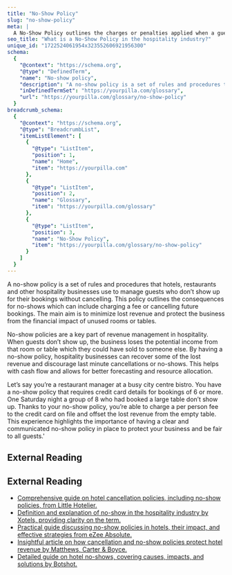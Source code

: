 ```yaml
---
title: "No-Show Policy"
slug: "no-show-policy"
meta: |
  A No-Show Policy outlines the charges or penalties applied when a guest does not arrive for their reservation without prior cancellation, helping manage occupancy and revenue.
seo_title: "What is a No-Show Policy in the hospitality industry?"
unique_id: "1722524061954x323552606921956300"
schema:
  {
    "@context": "https://schema.org",
    "@type": "DefinedTerm",
    "name": "No-show policy",
    "description": "A no-show policy is a set of rules and procedures that hotels, restaurants and other hospitality businesses use to manage guests who don’t show up for their bookings without cancelling. This policy outlines the consequences for no-shows which can include charging a fee or cancelling future bookings. The main aim is to minimize lost revenue and protect the business from the financial impact of unused rooms or tables.",
    "inDefinedTermSet": "https://yourpilla.com/glossary",
    "url": "https://yourpilla.com/glossary/no-show-policy"
  }
breadcrumb_schema:
  {
    "@context": "https://schema.org",
    "@type": "BreadcrumbList",
    "itemListElement": [
      {
        "@type": "ListItem",
        "position": 1,
        "name": "Home",
        "item": "https://yourpilla.com"
      },
      {
        "@type": "ListItem",
        "position": 2,
        "name": "Glossary",
        "item": "https://yourpilla.com/glossary"
      },
      {
        "@type": "ListItem",
        "position": 3,
        "name": "No-Show Policy",
        "item": "https://yourpilla.com/glossary/no-show-policy"
      }
    ]
  }
---
```


A no-show policy is a set of rules and procedures that hotels, restaurants and other hospitality businesses use to manage guests who don’t show up for their bookings without cancelling. This policy outlines the consequences for no-shows which can include charging a fee or cancelling future bookings. The main aim is to minimize lost revenue and protect the business from the financial impact of unused rooms or tables.

No-show policies are a key part of revenue management in hospitality. When guests don’t show up, the business loses the potential income from that room or table which they could have sold to someone else. By having a no-show policy, hospitality businesses can recover some of the lost revenue and discourage last minute cancellations or no-shows. This helps with cash flow and allows for better forecasting and resource allocation.

Let’s say you’re a restaurant manager at a busy city centre bistro. You have a no-show policy that requires credit card details for bookings of 6 or more. One Saturday night a group of 8 who had booked a large table don’t show up. Thanks to your no-show policy, you’re able to charge a per person fee to the credit card on file and offset the lost revenue from the empty table. This experience highlights the importance of having a clear and communicated no-show policy in place to protect your business and be fair to all guests.'

## External Reading



## External Reading

*   [Comprehensive guide on hotel cancellation policies, including no-show policies, from Little Hotelier.](https://www.littlehotelier.com/blog/running-your-property/hotel-cancellation-policy/#:~:text=5.,cancellation%2Fno%2Dshow%20fee.)
*   [Definition and explanation of no-show in the hospitality industry by Xotels, providing clarity on the term.](https://www.xotels.com/en/glossary/no-show)
*   [Practical guide discussing no-show policies in hotels, their impact, and effective strategies from eZee Absolute.](https://www.ezeeabsolute.com/blog/what-is-no-show-in-hotels-and-which-policies-to-apply/)
*   [Insightful article on how cancellation and no-show policies protect hotel revenue by Matthews, Carter & Boyce.](https://mcb.cpa/cancellation-no-show-policies-protect-hotel-revenue/)
*   [Detailed guide on hotel no-shows, covering causes, impacts, and solutions by Botshot.](https://botshot.ai/resources/blog/no-show-in-hotel)